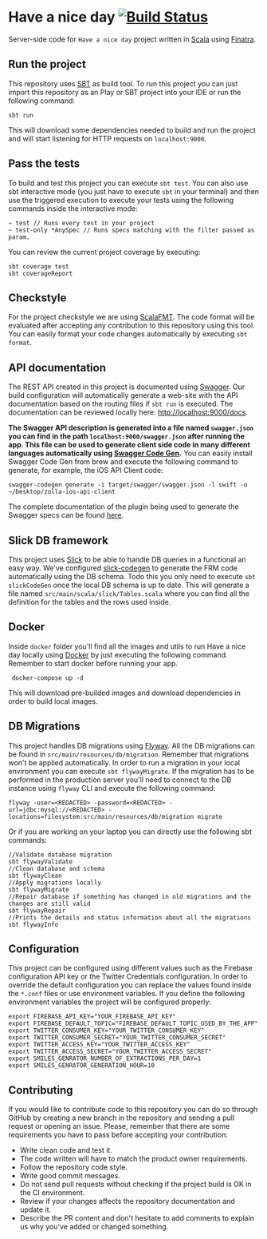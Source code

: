 # Have a nice day [![Build Status](https://travis-ci.org/pedrovgs/HaveANiceDay.svg?branch=master)](https://travis-ci.org/pedrovgs/HaveANiceDay)

Server-side code for ``Have a nice day`` project written in [Scala](https://scala-lang.org) using [Finatra](https://twitter.github.io/finatra/).

## Run the project

This repository uses [SBT](http://www.scala-sbt.org/) as build tool. To run this project you can just import this repository as an Play or SBT project into your IDE or run the following command:

```
sbt run
```

This will download some dependencies needed to build and run the project and will start listening for HTTP requests on ``localhost:9000``.

## Pass the tests

To build and test this project you can execute ``sbt test``. You can also use sbt interactive mode (you just have to execute ``sbt`` in your terminal) and then use the triggered execution to execute your tests using the following commands inside the interactive mode:

```
~ test // Runs every test in your project
~ test-only *AnySpec // Runs specs matching with the filter passed as param.
```

You can review the current project coverage by executing: 

```
sbt coverage test 
sbt coverageReport
```

## Checkstyle

For the project checkstyle we are using [ScalaFMT](http://scalameta.org/scalafmt/). The code format will be evaluated after accepting any contribution to this repository using this tool. You can easily format your code changes automatically by executing ``sbt format``.

## API documentation

The REST API created in this project is documented using [Swagger](https://swagger.io/). Our build configuration will automatically generate a web-site with the API documentation based on the routing files if ``sbt run`` is executed. The documentation can be reviewed locally here: [http://localhost:9000/docs](http://localhost:9000/docs).
   
**The Swagger API description is generated into a file named ``swagger.json`` you can find in the path ``localhost:9000/swagger.json`` after running the app. This file can be used to generate client side code in many different languages automatically using [Swagger Code Gen](https://github.com/swagger-api/swagger-codegen).** You can easily install Swagger Code Gen from brew and execute the following command to generate, for example, the iOS API Client code:
   
```
swagger-codegen generate -i target/swagger/swagger.json -l swift -o ~/Desktop/zolla-ios-api-client
```

The complete documentation of the plugin being used to generate the Swagger specs can be found [here](https://github.com/jakehschwartz/finatra-swagger). 

## Slick DB framework

This project uses [Slick](http://slick.lightbend.com/) to be able to handle DB queries in a functional an easy way. We've configured [slick-codegen](http://slick.lightbend.com/doc/3.2.1/code-generation.html) to generate the FRM code automatically using the DB schema. Todo this you only need to execute ``sbt slickCodeGen`` once the local DB schema is up to date. This will generate a file named ``src/main/scala/slick/Tables.scala`` where you can find all the definition for the tables and the rows used inside.   

## Docker

Inside ``docker`` folder you'll find all the images and utils to run Have a nice day locally using [Docker](https://docker.com) by just executing the following command. Remember to start docker before running your app.

```
 docker-compose up -d
```

This will download pre-builded images and download dependencies in order to build local images.

## DB Migrations

This project handles DB migrations using [Flyway](https://flywaydb.org). All the DB migrations can be found in ``src/main/resources/db/migration``. Remember that migrations won't be applied automatically. In order to run a migration in your local environment you can execute ``sbt flywayMigrate``. If the migration has to be performed in the production server you'll need to connect to the DB instance using ``flyway`` CLI and execute the following command:

```
flyway -user=<REDACTED> -password=<REDACTED> -url=jdbc:mysql://<REDACTED> -locations=filesystem:src/main/resources/db/migration migrate
```

Or if you are working on your laptop you can directly use the following sbt commands:

```
//Validate database migration
sbt flywayValidate
//Clean database and schema
sbt flywayClean
//Apply migrations locally
sbt flywayMigrate
//Repair database if something has changed in old migrations and the changes are still valid
sbt flywayRepair
//Prints the details and status information about all the migrations
sbt flywayInfo
```

## Configuration

This project can be configured using different values such as the Firebase configuration API key or the Twitter Credentials configuration. In order to override the default configuration you can replace the values found inside the ``*.conf`` files or use environment variables. If you define the following environment variables the project will be configured properly:

```
export FIREBASE_API_KEY="YOUR_FIREBASE_API_KEY"
export FIREBASE_DEFAULT_TOPIC="FIREBASE_DEFAULT_TOPIC_USED_BY_THE_APP"
export TWITTER_CONSUMER_KEY="YOUR_TWITTER_CONSUMER_KEY"
export TWITTER_CONSUMER_SECRET="YOUR_TWITTER_CONSUMER_SECRET"
export TWITTER_ACCESS_KEY="YOUR_TWITTER_ACCESS_KEY"
export TWITTER_ACCESS_SECRET="YOUR_TWITTER_ACCESS_SECRET"
export SMILES_GENRATOR_NUMBER_OF_EXTRACTIONS_PER_DAY=1
export SMILES_GENRATOR_GENERATION_HOUR=10
``` 

## Contributing

If you would like to contribute code to this repository you can do so through GitHub by creating a new branch in the repository and sending a pull request or opening an issue. Please, remember that there are some requirements you have to pass before accepting your contribution:

* Write clean code and test it.
* The code written will have to match the product owner requirements.
* Follow the repository code style.
* Write good commit messages.
* Do not send pull requests without checking if the project build is OK in the CI environment.
* Review if your changes affects the repository documentation and update it.
* Describe the PR content and don't hesitate to add comments to explain us why you've added or changed something.
